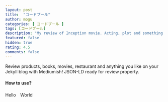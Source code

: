 ```yaml
---
layout: post
title:  "コードブール"
author: mogu
categories: [ コードブール ]
tags: [コードブール]
description: "My review of Inception movie. Acting, plot and something else in this short description."
featured: false
hidden: true
rating: 4.5
comments: false
---
```


Review products, books, movies, restaurant and anything you like on your Jekyll blog with Mediumish! JSON-LD ready for review property.

#### How to use?

Hello　World
